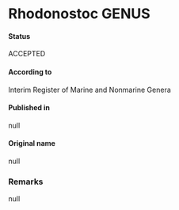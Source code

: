 Rhodonostoc GENUS
=======

#### Status
ACCEPTED

#### According to
Interim Register of Marine and Nonmarine Genera

#### Published in
null

#### Original name
null

### Remarks
null
